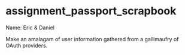 # assignment_passport_scrapbook

Name: Eric & Daniel

Make an amalagam of user information gathered from a gallimaufry of OAuth providers.

